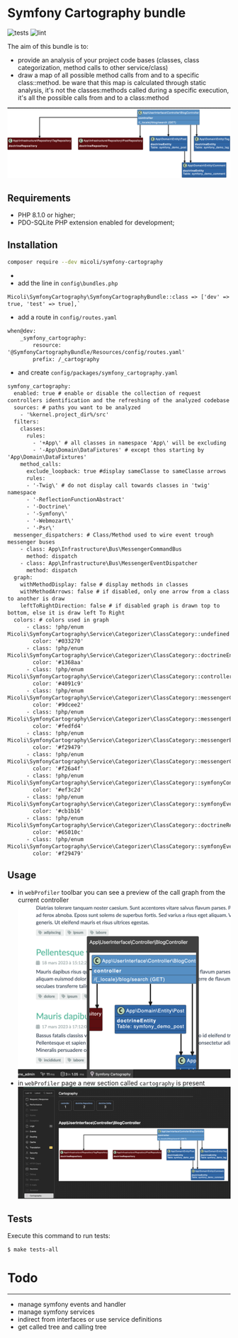 
Symfony Cartography bundle
========================
![tests](https://github.com/micoli/symfony-cartography/actions/workflows/lint.yaml/badge.svg)
![lint](https://github.com/micoli/symfony-cartography/actions/workflows/tests.yaml/badge.svg)

The aim of this bundle is to:
- provide an analysis of your project code bases (classes, class categorization, method calls to other service/class)
- draw a map of all possible method calls from and to a specific class::method. be ware that this map is calculated through static analysis, it's not the classes:methods called during a specific execution, it's all the possible calls from and to a class:method


![toolbar](docs/simple-map.png)

 
Requirements
------------

  * PHP 8.1.0 or higher;
  * PDO-SQLite PHP extension enabled for development;

Installation
------------
```bash
composer require --dev micoli/symfony-cartography
```
- 
- add the line in `config\bundles.php`

```
Micoli\SymfonyCartography\SymfonyCartographyBundle::class => ['dev' => true, 'test' => true],`
```

- add a route in `config/routes.yaml`

```
when@dev:
    _symfony_cartography:
        resource: '@SymfonyCartographyBundle/Resources/config/routes.yaml'
        prefix: /_cartography
```

- and create `config/packages/symfony_cartography.yaml`

```
symfony_cartography:
  enabled: true # enable or disable the collection of request controllers identification and the refreshing of the analyzed codebase
  sources: # paths you want to be analyzed
    - '%kernel.project_dir%/src'
  filters:
    classes:
      rules: 
        - '+App\' # all classes in namespace 'App\' will be excluding
        - '-App\Domain\DataFixtures' # except thos starting by 'App\Domain\DataFixtures' 
    method_calls:
      exclude_loopback: true #display sameClasse to sameClasse arrows
      rules:
      - '-Twig\' # do not display call towards classes in 'twig' namespace
      - '-ReflectionFunctionAbstract'
      - '-Doctrine\'
      - '-Symfony\'
      - '-Webmozart\'
      - '-Psr\'
  messenger_dispatchers: # Class/Method used to wire event trough messenger buses
    - class: App\Infrastructure\Bus\MessengerCommandBus
      method: dispatch
    - class: App\Infrastructure\Bus\MessengerEventDispatcher
      method: dispatch
  graph:
    withMethodDisplay: false # display methods in classes
    withMethodArrows: false # if disabled, only one arrow from a class to another is draw
    leftToRightDirection: false # if disabled graph is drawn top to bottom, else it is draw left To Right 
  colors: # colors used in graph
      - class: !php/enum Micoli\SymfonyCartography\Service\Categorizer\ClassCategory::undefined
        color: '#033270'
      - class: !php/enum Micoli\SymfonyCartography\Service\Categorizer\ClassCategory::doctrineEntity
        color: '#1368aa'
      - class: !php/enum Micoli\SymfonyCartography\Service\Categorizer\ClassCategory::controller
        color: '#4091c9'
      - class: !php/enum Micoli\SymfonyCartography\Service\Categorizer\ClassCategory::messengerCommandHandler
        color: '#9dcee2'
      - class: !php/enum Micoli\SymfonyCartography\Service\Categorizer\ClassCategory::messengerEventListener
        color: '#fedfd4'
      - class: !php/enum Micoli\SymfonyCartography\Service\Categorizer\ClassCategory::messengerEvent
        color: '#f29479'
      - class: !php/enum Micoli\SymfonyCartography\Service\Categorizer\ClassCategory::messengerCommand
        color: '#f26a4f'
      - class: !php/enum Micoli\SymfonyCartography\Service\Categorizer\ClassCategory::symfonyConsoleCommand
        color: '#ef3c2d'
      - class: !php/enum Micoli\SymfonyCartography\Service\Categorizer\ClassCategory::symfonyEventListener
        color: '#cb1b16'
      - class: !php/enum Micoli\SymfonyCartography\Service\Categorizer\ClassCategory::doctrineRepository
        color: '#65010c'
      - class: !php/enum Micoli\SymfonyCartography\Service\Categorizer\ClassCategory::symfonyEvent
        color: '#f29479'
```

Usage
-----
- in `webProfiler` toolbar you can see a preview of the call graph from the current controller
![toolbar](docs/toolbar.png)
- in `webProfiler` page a new section called `cartography` is present
![toolbar](docs/profiler.png)

Tests
-----

Execute this command to run tests:

```bash
$ make tests-all
```

# Todo
-----

- manage symfony events and handler
- manage symfony services
- indirect from interfaces or use service definitions
- get called tree and calling tree

